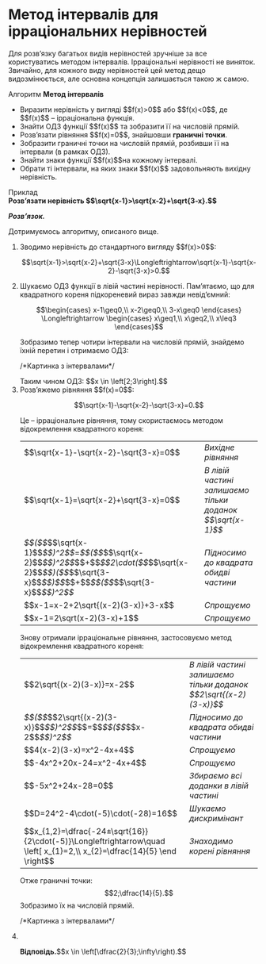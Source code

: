 # Метод iнтервалiв для iррацiональних нерiвностей

Для розв’язку багатьох видів нерівностей зручніше за все користуватись методом інтервалів. Ірраціональні нерівності не виняток. Звичайно, для кожного виду нерівностей цей метод дещо видозмінюється, але основна концепція залишається такою ж самою.

<div class="space">
<div class="alg-wrap">
<span class="alg">Алгоритм</span> <b>Метод інтервалів</b>
<div class="alg-text">
<ul>
<li>Виразити нерівність у вигляді $$f(x)>0$$ або $$f(x)<0$$, де $$f(x)$$ – ірраціональна функція.</li>
<li>Знайти ОДЗ функції $$f(x)$$ та зобразити її на числовій прямій. </li>
<li>Розв’язати рівняння $$f(x)=0$$, знайшовши <b>граничні точки</b>.</li>
<li>Зобразити граничні точки на числовій прямій, розбивши її на інтервали (в рамках ОДЗ).</li>
<li>Знайти знаки функції $$f(x)$$на кожному інтервалі.</li>
<li>Обрати ті інтервали, на яких знаки $$f(x)$$ задовольняють вихідну нерівність.</li> 
</ul>
</div>
</div>
</div>

<div class="space">
<div class="task-wrap">
<span class="task">Приклад</span>
<div class="task-text">
<b>Розв’язати нерівність $$\sqrt{x-1}>\sqrt{x-2}+\sqrt{3-x}.$$</b>
<p><b><i>Розв’язок.</i></b></p>
Дотримуємось алгоритму, описаного вище.
<ol>
<li>Зводимо нерівність до стандартного вигляду $$f(x)>0$$:
<p align="center">$$\sqrt{x-1}>\sqrt{x-2}+\sqrt{3-x}\Longleftrightarrow\sqrt{x-1}-\sqrt{x-2}-\sqrt{3-x}>0.$$</p></li>
<li>Шукаємо ОДЗ функції в лівій частині нерівності. Пам’ятаємо, що для квадратного кореня підкореневий вираз завжди невід’ємний:
<p align="center">$$\begin{cases}
			x-1\geq0,\\
			x-2\geq0,\\
			3-x\geq0
			\end{cases} \Longleftrightarrow
			\begin{cases}
			x\geq1,\\
			x\geq2,\\
			x\leq3
			\end{cases}$$</p>
Зобразимо тепер чотири інтервали на числовій прямій, знайдемо їхній перетин і отримаємо ОДЗ:
<p>/*Картинка з інтервалами*/</p>
Таким чином ОДЗ: $$x \in \left[2;3\right].$$</li>
<li>Розв’яжемо рівняння $$f(x)=0$$:
<p align="center">$$\sqrt{x-1}-\sqrt{x-2}-\sqrt{3-x}=0.$$</p>
Це – ірраціональне рівняння, тому скористаємось методом відокремлення квадратного кореня:

<table style="border: none;" class="none">
<tr>
<td>$$\sqrt{x-1}-\sqrt{x-2}-\sqrt{3-x}=0$$</td>
<td><i class="expl">Вихідне рівняння</font></i></td>
</tr>
<tr>
<td>$$\sqrt{x-1}=\sqrt{x-2}+\sqrt{3-x}=0$$</td>
<td><i class="expl">В лівій частині залишаємо тільки доданок $$\sqrt{x-1}$$</i></td>
</tr>
<tr>
<td><i class="expl">$$($$</i>$$\sqrt{x-1}$$<i class="expl">$$)^2$$</i>=<i class="expl">$$($$</i>$$\sqrt{x-2}$$<i class="expl">$$)^2$$</i>$$+$$<i class="expl">$$2\cdot($$</i>$$\sqrt{x-2}$$<i class="expl">$$)($$</i>$$\sqrt{3-x}$$<i class="expl">$$)$$</i>$$+$$<i class="expl">$$($$</i>$$\sqrt{3-x}$$<i class="expl">$$)^2$$</i></td>
<td><i class="expl">Підносимо до квадрата обидві частини</i></td>
</tr>
<tr>
<td>$$x-1=x-2+2\sqrt{(x-2)(3-x)}+3-x$$</td>
<td><i class="expl">Спрощуємо</i></td>
</tr>
<tr>
<td>$$x-1=2\sqrt(x-2)(3-x)+1$$</td>
<td><i class="expl">Спрощуємо</i></td>
</tr>
</table>
Знову отримали ірраціональне рівняння, застосовуємо метод відокремлення квадратного кореня:

<table style="border: none;" class="none">
<tr>
<td>$$2\sqrt{(x-2)(3-x)}=x-2$$</td>
<td><i class="expl">В лівій частині залишаємо тільки доданок $$2\sqrt{(x-2)(3-x)}$$</font></i></td>
</tr>
<tr>
<td><i class="expl">$$($$</i>$$2\sqrt{(x-2)(3-x)}$$<i class="expl">$$)^2$$</i>$$=$$<i class="expl">$$($$</i>$$x-2$$<i class="expl">$$)^2$$</i></td>
<td><i class="expl">Підносимо до квадрата обидві частини</i></td>
</tr>
<tr>
<td>$$4(x-2)(3-x)=x^2-4x+4$$</td>
<td><i class="expl">Спрощуємо</i></td>
</tr>
<tr>
<td>$$-4x^2+20x-24=x^2-4x+4$$</td>
<td><i class="expl">Спрощуємо</i></td>
</tr>
<tr>
<td>$$-5x^2+24x-28=0$$</td>
<td><i class="expl">Збираємо всі доданки в лівій частині</i></td>
</tr>
<tr>
<td>$$D=24^2-4\cdot(-5)\cdot(-28)=16$$</td>
<td><i class="expl">Шукаємо дискримінант</i></td>
</tr>
<tr>
<td>$$x_{1,2}=\dfrac{-24±\sqrt{16}}{2\cdot(-5)}\Longleftrightarrow\quad \left[
x_{1}=2,\\
x_{2}=\dfrac{14}{5}
\end \right$$</td>
<td><i class="expl">Знаходимо корені рівняння</i></td>
</tr>
</table>

Отже граничні точки: $$2;\dfrac{14}{5}.$$ Зобразимо їх на числовій прямій.
<p>/*Картинка з інтервалами*/</p>
</li>
<li>

</li>
<p><b>Вiдповiдь.</b>$$x \in \left[\dfrac{2}{3};\infty\right).$$</p>
</div>
</div>
</div>